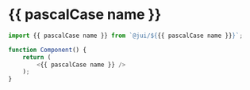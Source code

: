 # {{ pascalCase name }}

```jsx
import {{ pascalCase name }} from `@jui/${{{ pascalCase name }}}`;

function Component() {
	return (
		<{{ pascalCase name }} />
	);
}
```
